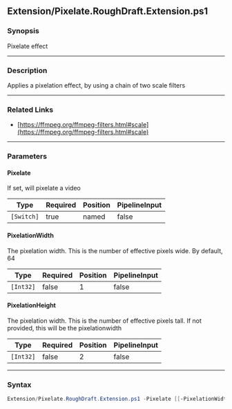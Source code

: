 Extension/Pixelate.RoughDraft.Extension.ps1
-------------------------------------------

### Synopsis
Pixelate effect

---

### Description

Applies a pixelation effect, by using a chain of two scale filters

---

### Related Links
* [https://ffmpeg.org/ffmpeg-filters.html#scale](https://ffmpeg.org/ffmpeg-filters.html#scale)

---

### Parameters
#### **Pixelate**
If set, will pixelate a video

|Type      |Required|Position|PipelineInput|
|----------|--------|--------|-------------|
|`[Switch]`|true    |named   |false        |

#### **PixelationWidth**
The pixelation width.  This is the number of effective pixels wide.  By default, 64

|Type     |Required|Position|PipelineInput|
|---------|--------|--------|-------------|
|`[Int32]`|false   |1       |false        |

#### **PixelationHeight**
The pixelation width.  This is the number of effective pixels tall.  If not provided, this will be the pixelationwidth

|Type     |Required|Position|PipelineInput|
|---------|--------|--------|-------------|
|`[Int32]`|false   |2       |false        |

---

### Syntax
```PowerShell
Extension/Pixelate.RoughDraft.Extension.ps1 -Pixelate [[-PixelationWidth] <Int32>] [[-PixelationHeight] <Int32>] [<CommonParameters>]
```
